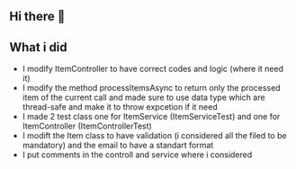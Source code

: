 ## Hi there 👋


## What i did
- I modify ItemController to have correct codes and logic (where it need it)
- I modify the method processItemsAsync to return only the processed item of the current call and made sure to use data type which are thread-safe and make it to throw expcetion if it need
- I made 2 test class one for ItemService (ItemServiceTest) and one for ItemController (ItemControllerTest)
- I modift the Item class to have validation (i considered all the filed to be mandatory) and the email to have a standart format
- I put comments in the controll and service where i considered
